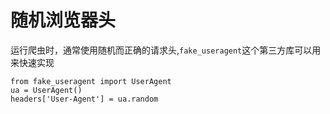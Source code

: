 # 随机浏览器头

运行爬虫时，通常使用随机而正确的请求头,`fake_useragent`这个第三方库可以用来快速实现
```
from fake_useragent import UserAgent
ua = UserAgent()
headers['User-Agent'] = ua.random
```
